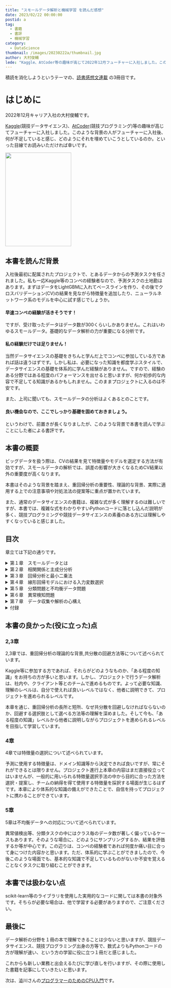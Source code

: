 ```yaml
---
title: "スモールデータ解析と機械学習 を読んだ感想"
date: 2023/02/22 00:00:00
postid: a
tag:
  - 書籍
  - 書評
  - 機械学習
category:
  - DataScience
thumbnail: /images/20230222a/thumbnail.jpg
author: 大村俊輔
lede: "Kaggle、AtCoder等の趣味が高じて2022年12月フューチャーに入社しました。このような背景の人がフューチャーに入社後、何が不足していると感じ、どのようにそれを埋めていこうとしているのか。といった目線でお読みいただければ幸いです。"
---
```


積読を消化しようというテーマの、[読書感想文連載](/articles/20230217a/) の3冊目です。

# はじめに

2022年12月キャリア入社の大村俊輔です。

[Kaggle](https://www.kaggle.com/)(競技データサイエンス)、[AtCoder](https://atcoder.jp/)(競技プログラミング)等の趣味が高じてフューチャーに入社しました。このような背景の人がフューチャーに入社後、何が不足していると感じ、どのようにそれを埋めていこうとしているのか。といった目線でお読みいただければ幸いです。

<img src="/images/20230222a/51yTAYkJ9XL._SY291_BO1,204,203,200_QL40_ML2_.jpg" alt="" width="207" height="293" loading="lazy">

## 本書を読んだ背景

入社後最初に配属されたプロジェクトで、とあるデータからの予測タスクを任されました。私も一応Kaggle等のコンペの経験者なので、予測タスクの土地勘はあります。まずはデータをLightGBMに入れてベースラインを作り、その後でクロスバリデーション(CV)の結果を見ながら特徴量を追加したり、ニューラルネットワーク系のモデルを中心に試す感じでしょうか。

#### 早速コンペの経験が活きそうです！

ですが、受け取ったデータはデータ数が300くらいしかありません。これはいわゆるスモールデータ。基礎的なデータ解析の力が重要になる分析です。

#### 私の経験だけでは足りません！

当然データサイエンスの基礎をきちんと学んだ上でコンペに参加している方であれば話は違うはずです。しかし私は、必要になった知識を都度学ぶスタイルで、データサイエンスの基礎を体系的に学んだ経験がありません。ですので、経験のある分野ではある程度のパフォーマンスを出せると思いますが、何か初歩的な内容で不足してる知識があるかもしれません。このままプロジェクトに入るのは不安です。

また、上司に聞いても、スモールデータの分析はよくあるとのことです。

#### 良い機会なので、ここでしっかり基礎を固めておきましょう。

というわけで、前置きが長くなりましたが、このような背景で本書を読んで学ぶことにした者による書評です。

## 本書の概要

ビッグデータを扱う際は、CVの結果を見て特徴量やモデルを選定する方法が有効ですが、スモールデータの解析では、誤差の影響が大きくなるためCV結果以外の重要度が高くなります。

本書はそのような背景を踏まえ、重回帰分析の重要性、理論的な背景、実際に適用する上での注意事項や対処法法の提案等に重点が置かれています。

また、通常のデータサイエンスの書籍は、複雑な式が多く理解するのは難しいですが、本書では、複雑な式をわかりやすいPythonコードに落とし込んだ説明が多く、競技プログラミングや競技データサイエンスの素養のある方には理解しやすくなっていると感じました。

## 目次

章立ては下記の通りです。

<details><summary>第１章　スモールデータとは</summary>
<dd>1.1  ビッグデータからスモールデータへ</dd>
<dd>1.2  スモールデータ解析の特徴</dd>
<dd>1.3  本書の構成</dd>
</details>
<details><summary>第２章　相関関係と主成分分析</summary>
<dd>2.1  データの前処理</dd>
<dd>2.2  共分散と相関関係</dd>
<dd>2.3  相関関係≠因果関係</dd>
<dd>2.4  多変数間の相関関係</dd>
<dd>2.5  主成分分析(PCA)とは</dd>
<dd>2.6  データの特徴</dd>
<dd>2.7  第1主成分の導出</dd>
<dd>2.8  第r主成分の導出</dd>
<dd>2.9  PCAの数値例</dd>
<dd>2.10 主成分数の決定</dd>
<dd>2.11 PCAの行列表現</dd>
<dd>2.12 PCAと特異値分解</dd>
</details>
<details><summary>第３章　回帰分析と最小二乗法</summary>
<dd>3.1  回帰分析とは</dd>
<dd>3.2  最小二乗法</dd>
<dd>3.3  回帰係数と相関係数</dd>
<dd>3.4  最小二乗法の幾何学的意味</dd>
<dd>3.5  ガウス-マルコフの定理</dd>
<dd>3.6  最尤法と最小二乗法</dd>
<dd>3.7  多重共線性の問題</dd>
<dd>3.8  サンプル数が入力変数の数よりも少ない場合</dd>
<dd>3.9  疑似逆行列を用いる方法</dd>
<dd>3.10 主成分回帰(PCR)</dd>
<dd>3.11 リッジ回帰</dd>
<dd>3.12 部分的最小二乗法(PLS)</dd>
<dd>3.13 PLS1モデルの導出</dd>
<dd>3.14 PLS1モデルのNIPALSアルゴリズム</dd>
<dd>3.15 重回帰モデルへの変換</dd>
<dd>3.16 出力変数が複数ある場合(PLS2)</dd>
<dd>3.17 PLSと固有値問題・特異値分解</dd>
<dd>3.18 ハイパーパラメータの調整</dd>
<dd>3.19 回帰モデルの性能評価</dd>
<dd>3.20 分光分析による物性推定</dd>
<dd>　　3.20.1 分光法</dd>
<dd>　　3.20.2 ディーゼル燃料の物性推定</dd>
</details>
<details><summary>第４章　線形回帰モデルにおける入力変数選択</summary>
<dd>4.1  オッカムの剃刀とモデルの複雑さ</dd>
<dd>4.2  赤池情報量規準(AIC)</dd>
<dd>4.3  ステップワイズ法</dd>
<dd>4.4  Lasso回帰</dd>
<dd>　　4.4.1 リッジ回帰に近似する方法</dd>
<dd>　　4.4.2 最小角回帰(LARS)</dd>
<dd>4.5  PLS向けの変数選択手法</dd>
<dd>4.6  相関関係に基づいた変数クラスタリングによる入力変数選択</dd>
<dd>　　4.6.1 クラスタリング</dd>
<dd>　　4.6.2 k-平均法</dd>
<dd>　　4.6.3 NCスペクトラルクラスタリング(NCSC)</dd>
<dd>　　4.6.4 NCSCの例題</dd>
<dd>　　4.6.5 NCSCを用いた入力変数選択(NCSC-VS)</dd>
<dd>4.7  NIRスペクトルの検量線入力波長選択</dd>
</details>
<details><summary>第５章　分類問題と不均衡データ問題</summary>
<dd>5.1  分類問題とは</dd>
<dd>5.2  線形判別分析</dd>
<dd>5.3  線形判別分析とレイリー商</dd>
<dd>5.4  カットオフの決定</dd>
<dd>5.5  線形判別分析と最小二乗法</dd>
<dd>5.6  分類モデルの性能評価</dd>
<dd>5.7  ROC曲線とAUC</dd>
<dd>5.8  線形判別分析における不均衡データ問題</dd>
<dd>5.9  データの不均衡度</dd>
<dd>5.10 サンプリング手法</dd>
<dd>5.11 アンダーサンプリング</dd>
<dd>　　5.11.1 サンプル選択型アンダーサンプリング</dd>
<dd>　　5.11.2 サンプル生成型アンダーサンプリング</dd>
<dd>　　5.11.3 オーバーサンプリング</dd>
<dd>　　5.11.4 アンダーサンプリングとオーバーサンプリングの組み合わせ</dd>
<dd>5.12 アンサンブル学習</dd>
<dd>5.13 判別木</dd>
<dd>5.14 バンキングとランダムフォレスト</dd>
<dd>5.15 ブースティング</dd>
<dd>　　5.15.1 AdaBoost</dd>
<dd>5.16 サンプリング手法とアンサンブル学習の組み合わせ</dd>
<dd>5.17 不均衡データにおける性能評価</dd>
<dd>5.18 ケーススタディ</dd>
<dd>　　5.18.1 データセットの準備</dd>
<dd>　　5.18.2 モデルの学習</dd>
<dd>　　5.18.3 モデル学習結果</dd>
</details>
<details><summary>第６章　異常検知問題</summary>
<dd>6.1  局所外れ値因子法(LOF)</dd>
<dd>　　6.1.1 局所密度</dd>
<dd>　　6.1.2 到達可能性距離</dd>
<dd>6.2  アイソレーションフォレスト</dd>
<dd>6.3  多変量統計的プロセス管理(MSPC)</dd>
<dd>　　6.3.1  USPCとMSPC</dd>
<dd>　　6.3.2  T<SUP>2</SUP>統計量とQ統計量</dd>
<dd>　　6.3.3  寄与プロットによる異常診断</dd>
<dd>6.4  オートエンコーダ(AE)</dd>
<dd>6.5  管理限界の調整</dd>
<dd>6.6  時系列データの取り扱い</dd>
<dd>6.7  砂山のパラドックス</dd>
<dd>6.8  Tennessee Eastman プロセスの異常検知</dd>
<dd>　　6.8.1  TEプロセス</dd>
<dd>　　6.8.2  データの前処理</dd>
<dd>6.9  モデルの学習と異常検知</dd>
<dd>6.10 異常検知結果</dd>
<dd>　　6.10.1 異常診断</dd>
</details>
<details><summary>第７章　データ収集や解析の心構え</summary>
<dd>7.1  機械学習の手順</dd>
<dd>7.2  そもそもデータを使って何をやりたいのか</dd>
<dd>7.3  PICO</dd>
<dd>7.4  データの文脈を理解する</dd>
<dd>7.5  現地現物と三現主義</dd>
<dd>7.6  現場とのコミュニケーション</dd>
<dd>7.7  解析データセット構築に責任を持つ</dd>
<dd>7.8  どうしてもうまくいかないときは</dd>
</details>
<details><summary>付録</summary>
<dd>A.1  標本分散と母分散</dd>
<dd>A.2  LARSアルゴリズム</dd>
<dd>A.3  Mcut法と固有値問題</dd>
<dd>A.4  主成分分析と自己符号化器の関係</dd>
</details>

## 本書の良かった(役に立った)点

### 2,3章

2,3章では、重回帰分析の理論的な背景,共分散の回避方法等について述べられています。

Kaggle等に参加する方であれば、それらがどのようなものか、「ある程度の知識」をお持ちの方が多いと思います。しかし、プロジェクトで行うデータ解析は、社内や、クライアント等とのチームで進めるものです。よって必要な知識、理解のレベルは、自分で使えれば良いレベルではなく、他者に説明できて、プロジェクトを進められるレベルです。

本章を通じ、重回帰分析の長所と短所、なぜ共分散を回避しなければならないのか、回避する選択肢として選べる方法等の理解を深めました。そして今も、「ある程度の知識」レベルから他者に説明しながらプロジェクトを進められるレベルを目指して学習しています。

### 4章

4章では特徴量の選択について述べられています。

予測に使用する特徴量は、ドメイン知識等から決定できれば良いですが、常にそれができるとは限りません。プロジェクト進行上本章の内容はまだ直接役立ってはいませんが、一般的に用いられる特徴量選択手法の中から目的に合った方法を選択・提案し、チームの納得を得て使用する特徴量を採択する場面が生じるはずです。本章により体系的な知識の備えができたことで、自信を持ってプロジェクトに携わることができています。

### 5章

5章は不均衡データへの対応について述べられています。

異常値検出等、分類タスクの中にはクラス毎のデータ数が著しく偏っているケースもあります。そのような場合に、どのようにサンプリングするか、結果を評価するか等が中心です。この辺りは、コンペの経験者であれば何度か痛い目に合って身につけた内容かと思います。ただ、体系的に学ぶことができましたので、今後このような場面でも、基本的な知識で不足しているものがないか不安を覚えることなくタスクに取り組むことができます。

## 本書では扱わない点

scikit-learn等のライブラリを使用した実用的なコードに関しては本書の対象外です。そちらが必要な場合は、他で学習する必要がありますので、ご注意ください。

## 最後に

データ解析の分野を１冊の本で理解できることは少ないと思いますが、競技データサイエンス、競技プログラミング出身の方等で、数式よりもPythonコードの方が理解が速い、という方の学習に役に立つ１冊だと感じました。

これからも新しい業務と出会えるたびに学び直しを行いますが、その際に使用した書籍を記事にしていきたいと思います。

次は、澁川さんの[プログラマーのためのCPU入門](/articles/20230224a/)です。
